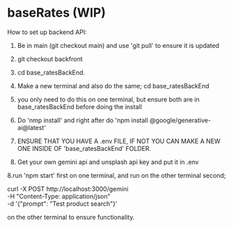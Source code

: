 # baseRates (WIP)

How to set up backend API:

1. Be in main (git checkout main) and use 'git pull' to ensure it is updated

2. git checkout backfront

3. cd base_ratesBackEnd.

4. Make a new terminal and also do the same; cd base_ratesBackEnd

5. you only need to do this on one terminal, but ensure both are in base_ratesBackEnd before doing the install

6. Do 'nmp install' and right after do 'npm install @google/generative-ai@latest'

7. ENSURE THAT YOU HAVE A .env FILE, IF NOT YOU CAN MAKE A NEW ONE INSIDE OF 'base_ratesBackEnd' FOLDER.

7. Get your own gemini api and unsplash api key and put it in .env 

8.run 'npm start' first on one terminal, and run on the other terminal second;

curl -X POST http://localhost:3000/gemini \
  -H "Content-Type: application/json" \
  -d '{"prompt": "Test product search"}'

on the other terminal to ensure functionality.



